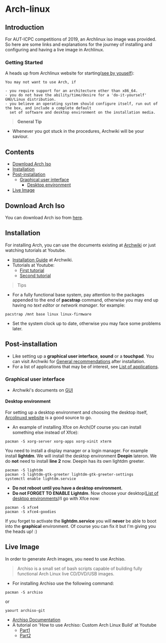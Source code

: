 # Arch-linux

## Introduction
For AUT-ICPC competitions of 2019, an Archlinux iso image was provided. 
So here are some links and explanations for the journey of installing and configuring and having a live image in Archlinux.

### Getting Started

A heads up from Archlinux website for starting([see by youself](https://wiki.archlinux.org/index.php/Frequently_asked_questions#Why_would_I_not_want_to_use_Arch?)):
```
You may not want to use Arch, if

- you require support for an architecture other than x86_64.
- you do not have the ability/time/desire for a 'do-it-yourself' GNU/Linux distribution.
- you believe an operating system should configure itself, run out of the box, and include a complete default
  set of software and desktop environment on the installation media.
```
> **General Tip**
- Whenever you got stuck in the procedures, Archwiki will be your saviour.

## Contents
- [Download Arch Iso](#download-arch-iso)
- [Installation](#installation)
- [Post-installation](#post-installation)
   - [Graphical user interface](#graphical-user-interface)
      - [Desktop environment](#desktop-environment)
- [Live Image](#live-image)

## Download Arch Iso
You can download Arch iso from [here](https://www.archlinux.org/download).

## Installation
For installing Arch, you can use the documents existing at [Archwiki](https://wiki.archlinux.org) or just watching tutorials at Youtube.

- [Installation Guide](https://wiki.archlinux.org/index.php/installation_guide) at Archwiki.
- Tutorials at Youtube:
  - [First tutorial](https://www.youtube.com/watch?v=DuX4ERxnrsY)
  - [Second tutorial](https://www.youtube.com/watch?v=lizdpoZj_vU&t=1475s)


> Tips
- For a fully functional base system, pay attention to the packages appended to the end of **pacstrap** command, otherwise you may end up having no _text editor_ or _network manager_.
for example:
 ```
 pacstrap /mnt base linux linux-firmware
 ```
- Set the system clock up to date, otherwise you may face some problems later.

## Post-installation
- Like setting up a **graphical user interface**, **sound** or a **touchpad**.
You can visit Archwiki for [General recommendations](https://wiki.archlinux.org/index.php/General_recommendations) after installation.
- For a list of applications that may be of interest, see [List of applications](https://wiki.archlinux.org/index.php/List_of_applications). 

### Graphical user interface
- Archwiki's documents on [GUI](https://wiki.archlinux.org/index.php/Category:Graphical_user_interfaces)

#### Desktop environment
For setting up a desktop environment and choosing the desktop itself, [Arcolinuxd website](https://arcolinuxd.com/7-the-actual-installation-of-arch-linux-phase-3) is a good source to go. 
- An example of installing Xfce on Arch(Of course you can install something else instead of Xfce):
```
pacman -S xorg-server xorg-apps xorg-xinit xterm
```
You need to install a display manager or a login manager. For example install **lightdm**.
We will install the desktop environment **Deepin** lateron. We do **not** need to install **line 2** now. Deepin has its own lightdm greeter.
```
pacman -S lightdm
pacman -S lightdm-gtk-greeter lightdm-gtk-greeter-settings
systemctl enable lightdm.service
```
- **Do not reboot until you have a desktop environment.**
- **Do not FORGET TO ENABLE Lightdm**.
Now choose your desktop([List of desktop environments](https://arcolinuxd.com/7-the-actual-installation-of-arch-linux-phase-3))!I go with Xfce now:
```
pacman -S xfce4
pacman -S xfce4-goodies
```
If you forget to activate the **lightdm.service** you will **never** be able to boot into the **graphical** environment. Of course you can fix it but I'm giving you the heads up! :)

## Live Image
In order to generate Arch images, you need to use Archiso.
> Archiso is a small set of bash scripts capable of building fully functional Arch Linux live CD/DVD/USB images.
- For installing Archiso use the following command:
```
pacman -S archiso
```
or
```
yaourt archiso-git
```
- [Archiso Documentation](https://wiki.archlinux.org/index.php/Archiso)
- A tutorial on 'How to use Archiso: Custom Arch Linux Build' at Youtube
   - [Part1](https://www.youtube.com/watch?v=y_Blo7hB8Ag)
   - [Part2](https://www.youtube.com/watch?v=y_Blo7hB8Ag)
